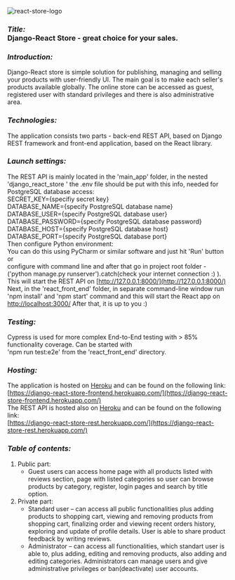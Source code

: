 <img src="http://res.cloudinary.com/devpor11z/image/upload/v1605648152/g0c6szjunjalnhwjuriv.png" alt="react-store-logo" />
<h3><i>Title: </i><br><b>Django-React Store</b> - great choice for your sales.</h3>

### <i>Introduction: </i><br>
Django-React store is simple solution for publishing, managing and selling your products with user-friendly UI.
The main goal is to make each seller's products available globally. The online store can be accessed as guest,
registered user with standard privileges and there is also administrative area.

### <i>Technologies: </i><br>
The application consists two parts - back-end REST API, based on Django REST framework and front-end application,
based on the React library.

### <i>Launch settings: </i><br>
The REST API is mainly located in the 'main_app' folder, in the nested 'django_react_store ' the .env file should be put with this info, needed for PostgreSQL database access:<br>
SECRET_KEY={specifiy secret key}<br>
DATABASE_NAME={specify PostgreSQL database name}<br>
DATABASE_USER={specify PostgreSQL database user}<br>
DATABASE_PASSWORD={specify PostgreSQL database password}<br>
DATABASE_HOST={specify PostgreSQL database host}<br>
DATABASE_PORT={specify PostgreSQL database port}<br>
Then configure Python environment:<br> 
You can do this using PyCharm or similar software and just hit 'Run' button<br>or<br>
configure with command line and after that go in project root folder - ('python manage.py runserver').catch(check your internet connection :) ). This will start the REST API on
[http://127.0.0.1:8000/](http://127.0.0.1:8000/)
Next, in the 'react_front_end' folder, in separate command-line window run 'npm install' and 'npm start' command and
this will start the React app on  [http://localhost:3000/](http://localhost:3000/)
After that, it is up to you :)

### <i>Testing: </i><br>
Cypress is used for more complex End-to-End testing with > 85% functionality coverage. Can be started with<br>
'npm run test:e2e' from the 'react_front_end' directory.<br>

### <i>Hosting: </i><br>
The application is hosted on [Heroku](https://www.heroku.com) and can be found on the following link:<br>
[https://django-react-store-frontend.herokuapp.com/](https://django-react-store-frontend.herokuapp.com/) <br>
The REST API is hosted also on [Heroku](https://www.heroku.com) and can be found on the following link:<br>
[https://django-react-store-rest.herokuapp.com/](https://django-react-store-rest.herokuapp.com/)


### <i>Table of contents: </i><br>
1. Public part:<br> 
    * Guest users can access home page with all products listed with reviews section, page with listed categories so user can browse products by category, register, login pages and search by title option.<br>
2. Private part:<br>
    * Standard user – can access all public functionalities plus adding products to shopping cart, viewing and removing products from shopping cart, finalizing order and viewing  recent orders history, exploring and update of profile details. User is able to share product feedback by writing reviews.
    * Administrator – can access all functionalities, which standart user is able to, plus adding, editing and removing products, also adding and editing categories. Administrators can manage users and give administrative privileges or ban(deactivate) user accounts.
